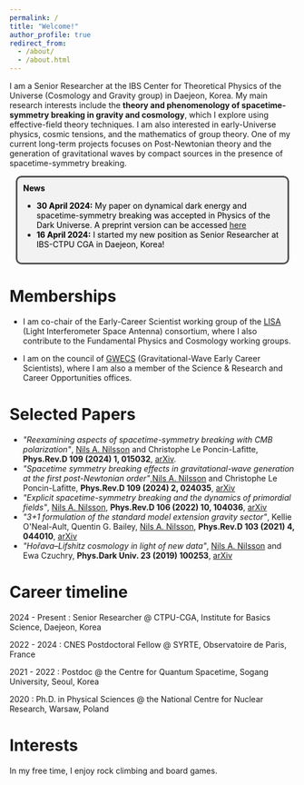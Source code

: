 ```yaml
---
permalink: /
title: "Welcome!"
author_profile: true
redirect_from: 
  - /about/
  - /about.html
---
```

I am a Senior Researcher at the IBS Center for Theoretical Physics of the Universe (Cosmology and Gravity group) in Daejeon, Korea.
My main research interests include the **theory and phenomenology of spacetime-symmetry breaking in gravity and cosmology**, which I explore using effective-field theory techniques. I am also interested in early-Universe physics, cosmic tensions, and the mathematics of group theory. One of my current long-term projects focuses on Post-Newtonian theory and the generation of gravitational waves by compact sources in the presence of spacetime-symmetry breaking.

<html lang="en">
  <head>
    <meta charset="UTF-8" />
    <meta name="viewport" content="width=device-width, initial-scale=1.0" />
    <title>Page Title</title>
    <style>
      /* Whatever that is inside this <style> tag is all styling for your markup / content structure.
      /* The . with the boxed represents that it is a class */
      .boxed {
        background: #F2F2F2;
        color: black;
        border: 3px solid #535353;
        margin: 10px auto;
        width: 456px;
        padding: 10px;
        border-radius: 10px;
      }
    </style>
  </head>
  <body>
    <!-- This is the markup of your box, in simpler terms the content structure. -->
    <div class="boxed">
	<b>News</b>
	<ul>
	  <li><b>30 April 2024:</b> My paper on dynamical dark energy and spacetime-symmetry breaking was accepted in Physics of the Dark Universe. A preprint version can be accessed <a href="https://arxiv.org/pdf/2307.10290">here</a></li>
	  <li><b>16 April 2024:</b> I started my new position as Senior Researcher at IBS-CTPU CGA in Daejeon, Korea!</li>
	</ul>
    </div>
  </body>
</html>


Memberships
======
* I am co-chair of the Early-Career Scientist working group of the [LISA](https://www.elisascience.org/) (Light Interferometer Space Antenna) consortium, where I also contribute to the Fundamental Physics and Cosmology working groups.

* I am on the council of [GWECS](https://gwecs.org/) (Gravitational-Wave Early Career Scientists), where I am also a member of the Science & Research and Career Opportunities offices.


Selected Papers
======
* <em>"Reexamining aspects of spacetime-symmetry breaking with CMB polarization"</em>, <u>Nils A. Nilsson</u> and Christophe Le Poncin-Lafitte, **Phys.Rev.D 109 (2024) 1, 015032**, [arXiv](https://arxiv.org/abs/2311.16368).
* <em>"Spacetime symmetry breaking effects in gravitational-wave generation at the first post-Newtonian order"</em>,<u>Nils A. Nilsson</u> and Christophe Le Poncin-Lafitte, **Phys.Rev.D 109 (2024) 2, 024035**, [arXiv](https://arxiv.org/abs/2307.13302)
* <em>"Explicit spacetime-symmetry breaking and the dynamics of primordial fields"</em>, <u>Nils A. Nilsson</u>, **Phys.Rev.D 106 (2022) 10, 104036**, [arXiv](https://arxiv.org/abs/2205.00496)
* <em>"3+1 formulation of the standard model extension gravity sector"</em>, Kellie O'Neal-Ault, Quentin G. Bailey, <u>Nils A. Nilsson</u>, **Phys.Rev.D 103 (2021) 4, 044010**, [arXiv](https://arxiv.org/abs/2009.00949)
* <em>"Hořava–Lifshitz cosmology in light of new data"</em>, <u>Nils A. Nilsson</u> and Ewa Czuchry, **Phys.Dark Univ. 23 (2019) 100253**, [arXiv](https://arxiv.org/abs/1803.03615)



Career timeline
======
2024 - Present
:	Senior Researcher @ CTPU-CGA, Institute for Basics Science, Daejeon, Korea

2022 - 2024
:	CNES Postdoctoral Fellow @ SYRTE, Observatoire de Paris, France

2021 - 2022
:	Postdoc @ the Centre for Quantum Spacetime, Sogang University, Seoul, Korea

2020
:	Ph.D. in Physical Sciences @ the National Centre for Nuclear Research, Warsaw, Poland

Interests
======
In my free time, I enjoy rock climbing and board games.


